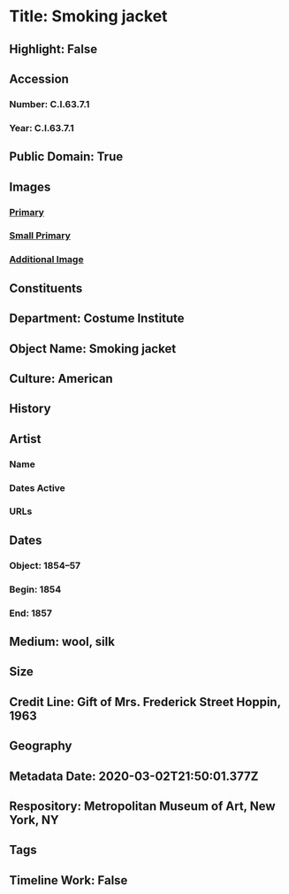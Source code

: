 # Title: Smoking jacket
## Highlight: False
## Accession
### Number: C.I.63.7.1
### Year: C.I.63.7.1
## Public Domain: True
## Images
### [Primary](https://images.metmuseum.org/CRDImages/ci/original/C.I.63.7.1_F.jpg)
### [Small Primary](https://images.metmuseum.org/CRDImages/ci/web-large/C.I.63.7.1_F.jpg)
### [Additional Image](https://images.metmuseum.org/CRDImages/ci/original/C.I.63.7.1_B.jpg)
## Constituents
## Department: Costume Institute
## Object Name: Smoking jacket
## Culture: American
## History
## Artist
### Name
### Dates Active
### URLs
## Dates
### Object: 1854–57
### Begin: 1854
### End: 1857
## Medium: wool, silk
## Size
## Credit Line: Gift of Mrs. Frederick Street Hoppin, 1963
## Geography
## Metadata Date: 2020-03-02T21:50:01.377Z
## Respository: Metropolitan Museum of Art, New York, NY
## Tags
## Timeline Work: False